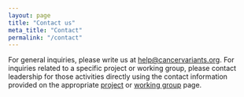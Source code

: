 ```yaml
---
layout: page
title: "Contact us"
meta_title: "Contact"
permalink: "/contact"
---
```


For general inquiries, please write us at <help@cancervariants.org>. For inquiries related to a specific project or working group, please contact leadership for those activities directly using the contact information provided on the appropriate [project](/projects) or [working group](/wg) page.

